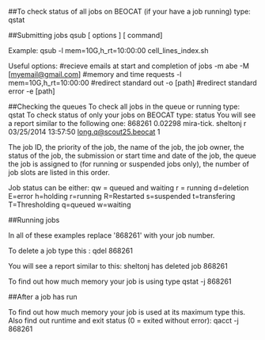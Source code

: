 ##To check status  of all jobs on BEOCAT (if your have a job running) type:
    qstat
    
##Submitting  jobs
    qsub [ options ] [ command]
    
Example:
    qsub -l mem=10G,h_rt=10:00:00 cell_lines_index.sh
    
Useful options:
    #recieve emails at start and completion of jobs
    -m abe -M [myemail@gmail.com]
    #memory and time requests
    -l mem=10G,h_rt=10:00:00
    #redirect standard out
    -o [path]
    #redirect standard error
    -e [path]
    
##Checking the queues
To check all jobs in the queue or running type:
    qstat
To check status  of only your jobs on BEOCAT type:
    status
You will see a report similar to the following one:
    868261 0.02298 mira-tick. sheltonj     r     03/25/2014 13:57:50 long.q@scout25.beocat              1 

The job ID, the priority of the job, the name of the job, the job owner, the status of the  job, the submission or start time and date of the job, the  queue  the  job  is  assigned  to  (for  running  or suspended jobs only), the number of job slots are listed in this order.

Job status can be either:
    qw = queued and waiting
    r = running
    d=deletion
    E=error
    h=holding
    r=running
    R=Restarted
    s=suspended
    t=transfering
    T=Thresholding
    q=queued
    w=waiting

##Running jobs

In all of these examples replace '868261' with your job number.

To delete a job type this :
    qdel 868261

You will see a report similar to this:
    sheltonj has deleted job 868261

To find out how much memory your job is using type
    qstat -j 868261
    
##After a job has run

To find out how much memory your job is used at its maximum type this. Also find out runtime and exit status (0 = exited without error):
    qacct -j 868261

